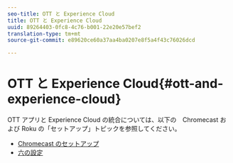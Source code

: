 ```yaml
---
seo-title: OTT と Experience Cloud
title: OTT と Experience Cloud
uuid: 89264403-0fc8-4c76-b001-22e20e57bef2
translation-type: tm+mt
source-git-commit: e89620ce60a37aa4ba0207e8f5a4f43c76026dcd

---
```



# OTT と Experience Cloud{#ott-and-experience-cloud}

OTT アプリと Experience Cloud の統合については、以下の　Chromecast および Roku の「セットアップ」トピックを参照してください。

* [Chromecast のセットアップ](/help/sdk-implement/setup/set-up-chromecast.md)
* [六の設定](/help/sdk-implement/setup/set-up-roku.md)

